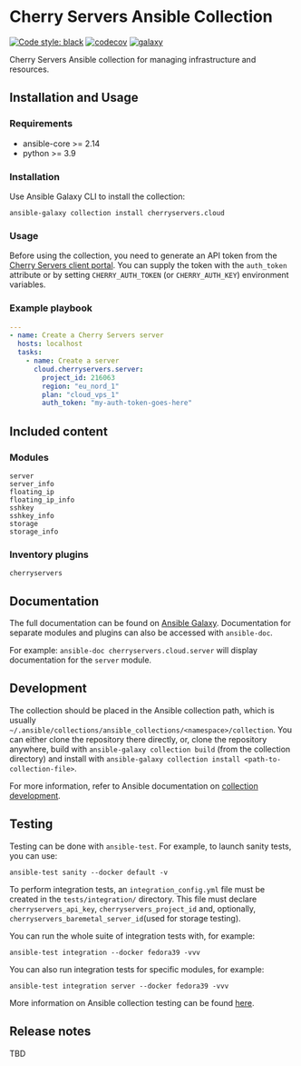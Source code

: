 # Cherry Servers Ansible Collection

[![Code style: black](https://img.shields.io/badge/code%20style-black-000000.svg)](https://github.com/psf/black)
[![codecov](https://codecov.io/gh/caliban0/cherryservers-ansible-collection/graph/badge.svg?token=WQ8P3OKBCZ)](https://codecov.io/gh/caliban0/cherryservers-ansible-collection)
[![galaxy](https://img.shields.io/badge/dynamic/json?url=https%3A%2F%2Fgalaxy.ansible.com%2Fapi%2Fv3%2Fplugin%2Fansible%2Fcontent%2Fpublished%2Fcollections%2Findex%2Fcherryservers%2Fcloud%2F&query=highest_version.version&label=galaxy)](https://galaxy.ansible.com/ui/repo/published/cherryservers/cloud/)

Cherry Servers Ansible collection for managing infrastructure and resources.

## Installation and Usage

### Requirements

- ansible-core >= 2.14
- python >= 3.9

### Installation

Use Ansible Galaxy CLI to install the collection:

```shell
ansible-galaxy collection install cherryservers.cloud
```

### Usage

Before using the collection, you need to generate an API token from
the [Cherry Servers client portal](https://portal.cherryservers.com/settings/api-keys).
You can supply the token with the `auth_token` attribute or by setting `CHERRY_AUTH_TOKEN` (or `CHERRY_AUTH_KEY`)
environment variables.

### Example playbook

```yaml
---
- name: Create a Cherry Servers server
  hosts: localhost
  tasks:
    - name: Create a server
      cloud.cherryservers.server:
        project_id: 216063
        region: "eu_nord_1"
        plan: "cloud_vps_1"
        auth_token: "my-auth-token-goes-here"
```

## Included content
### Modules
```text
server
server_info
floating_ip
floating_ip_info
sshkey
sshkey_info
storage
storage_info
```

### Inventory plugins
```cherryservers```

## Documentation

The full documentation can be found
on [Ansible Galaxy](https://galaxy.ansible.com/ui/repo/published/cherryservers/cloud/docs/).
Documentation for separate modules and plugins can also be accessed with `ansible-doc`.

For example: `ansible-doc cherryservers.cloud.server` will display documentation for the `server` module.

## Development

The collection should be placed in the Ansible collection path, which is usually
`~/.ansible/collections/ansible_collections/<namespace>/collection`.
You can either clone the repository there directly, or, clone the repository anywhere, build with
`ansible-galaxy collection build` (from the collection directory)
and install with `ansible-galaxy collection install <path-to-collection-file>`.

For more information, refer to Ansible documentation
on [collection development](https://docs.ansible.com/ansible/latest/dev_guide/developing_collections.html).

## Testing

Testing can be done with `ansible-test`. For example, to launch sanity tests, you can use:

```shell
ansible-test sanity --docker default -v
```

To perform integration tests, an `integration_config.yml` file must be created in the `tests/integration/` directory.
This file must declare `cherryservers_api_key`, `cherryservers_project_id` and, optionally,
`cherryservers_baremetal_server_id`(used for storage testing).

You can run the whole suite of integration tests with, for example:
```shell
ansible-test integration --docker fedora39 -vvv
```

You can also run integration tests for specific modules, for example:
```shell
ansible-test integration server --docker fedora39 -vvv
```

More information on Ansible collection testing can be found [here](https://docs.ansible.com/ansible/latest/dev_guide/developing_collections_testing.html).

## Release notes
TBD